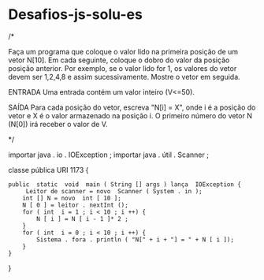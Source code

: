 # Desafios-js-solu-es

/*


Faça um programa que coloque o valor lido na primeira posição
de um vetor N[10]. Em cada seguinte, coloque o dobro do valor da posição
posição anterior. Por exemplo, se o valor lido for 1, os valores do vetor devem
ser 1,2,4,8 e assim sucessivamente. Mostre o vetor em seguida.
 


ENTRADA
Uma entrada contém um valor inteiro (V<=50).


SAÍDA
Para cada posição do vetor, escreva "N[i] = X", onde i é a posição do vetor e X
é o valor armazenado na posição i. O primeiro número do vetor N (N[0]) irá receber
o valor de V.
 
*/

importar  java . io . IOException ;
importar  java . útil . Scanner ;

 classe  pública URI  1173 {
	
    public  static  void  main ( String [] args ) lança  IOException {
         Leitor de scanner = novo  Scanner ( System . in );
        int [] N = novo  int [ 10 ];
        N [ 0 ] = leitor . nextInt ();
        for ( int  i = 1 ; i < 10 ; i ++) {
            N [ i ] = N [ i - 1 ]* 2 ;
        }
        for ( int  i = 0 ; i < 10 ; i ++) {
            Sistema . fora . println ( "N[" + i + "] = " + N [ i ]);
        }
    }
	
}
